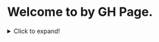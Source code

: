 # Welcome to by GH Page.
<details>
  <summary>Click to expand!</summary>
  • test  
  • test  
  • test  
</details>

